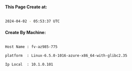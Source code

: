 
   
#### This Page Create at:

```bash

2024-04-02 - 05:53:37 UTC

```

#### Create By Machine:

```bash

Host Name : fv-az985-775

platform  : Linux-6.5.0-1016-azure-x86_64-with-glibc2.35

Ip Local  : 10.1.0.101

```

